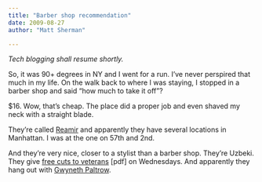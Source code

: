 ```yaml
---
title: "Barber shop recommendation"
date: 2009-08-27
author: "Matt Sherman"

---
```


_Tech blogging shall resume shortly._

So, it was 90+ degrees in NY and I went for a run. I’ve never perspired that much in my life. On the walk back to where I was staying, I stopped in a barber shop and said “how much to take it off”?

$16. Wow, that’s cheap. The place did a proper job and even shaved my neck with a straight blade.

They’re called [Reamir](http://www.reamir.com/) and apparently they have several locations in Manhattan. I was at the one on 57th and 2nd.

And they’re very nice, closer to a stylist than a barber shop. They’re Uzbeki. They give [free cuts to veterans](http://www.derringermedia.com/images/reamir/image16.pdf) [pdf] on Wednesdays. And apparently they hang out with [Gwyneth Paltrow](http://www.reamir.com/page_info.php?pages_id=1?osCsid=8f192ec393cd07ddee6f4f1f6a7c2250).
